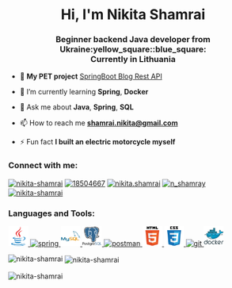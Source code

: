 <h1 align="center">Hi, I'm Nikita Shamrai</h1>
<h3 align="center">Beginner backend Java developer from Ukraine:yellow_square::blue_square:  <br> 
  Currently in Lithuania</h3>

- 🔭 **My PET project** [SpringBoot Blog Rest API](https://github.com/nikita-shamrai/blog.git)

- 🌱 I’m currently learning **Spring**, **Docker**

- 💬 Ask me about **Java**, **Spring**, **SQL**

- 📫 How to reach me **shamrai.nikita@gmail.com**

- ⚡ Fun fact **I built an electric motorcycle myself**

<h3 align="left">Connect with me:</h3>
<p align="left">
<a href="https://linkedin.com/in/nikita-shamrai" target="blank"><img align="center" src="https://raw.githubusercontent.com/rahuldkjain/github-profile-readme-generator/master/src/images/icons/Social/linked-in-alt.svg" alt="nikita-shamrai" height="30" width="40" /></a>
<a href="https://stackoverflow.com/users/18504667" target="blank"><img align="center" src="https://raw.githubusercontent.com/rahuldkjain/github-profile-readme-generator/master/src/images/icons/Social/stack-overflow.svg" alt="18504667" height="30" width="40" /></a>
<a href="https://fb.com/nikita.shamrai" target="blank"><img align="center" src="https://raw.githubusercontent.com/rahuldkjain/github-profile-readme-generator/master/src/images/icons/Social/facebook.svg" alt="nikita.shamrai" height="30" width="40" /></a>
<a href="https://instagram.com/n_shamray" target="blank"><img align="center" src="https://raw.githubusercontent.com/rahuldkjain/github-profile-readme-generator/master/src/images/icons/Social/instagram.svg" alt="n_shamray" height="30" width="40" /></a>
<a href="https://www.youtube.com/c/nikita-shamrai" target="blank"><img align="center" src="https://raw.githubusercontent.com/rahuldkjain/github-profile-readme-generator/master/src/images/icons/Social/youtube.svg" alt="nikita-shamrai" height="30" width="40" /></a>
</p>

<h3 align="left">Languages and Tools:</h3>
<p align="left">     <a href="https://www.java.com" target="_blank" rel="noreferrer"> <img src="https://raw.githubusercontent.com/devicons/devicon/master/icons/java/java-original.svg" alt="java" width="40" height="40"/> </a> <a href="https://spring.io/" target="_blank" rel="noreferrer"> <img src="https://www.vectorlogo.zone/logos/springio/springio-icon.svg" alt="spring" width="40" height="40"/> </a> <a href="https://www.mysql.com/" target="_blank" rel="noreferrer"> <img src="https://raw.githubusercontent.com/devicons/devicon/master/icons/mysql/mysql-original-wordmark.svg" alt="mysql" width="40" height="40"/> </a> <a href="https://www.postgresql.org" target="_blank" rel="noreferrer"> <img src="https://raw.githubusercontent.com/devicons/devicon/master/icons/postgresql/postgresql-original-wordmark.svg" alt="postgresql" width="40" height="40"/> </a> <a href="https://postman.com" target="_blank" rel="noreferrer"> <img src="https://www.vectorlogo.zone/logos/getpostman/getpostman-icon.svg" alt="postman" width="40" height="40"/> </a>  <a href="https://www.w3.org/html/" target="_blank" rel="noreferrer"> <img src="https://raw.githubusercontent.com/devicons/devicon/master/icons/html5/html5-original-wordmark.svg" alt="html5" width="40" height="40"/> </a> <a href="https://www.w3schools.com/css/" target="_blank" rel="noreferrer"> <img src="https://raw.githubusercontent.com/devicons/devicon/master/icons/css3/css3-original-wordmark.svg" alt="css3" width="40" height="40"/> </a> <a href="https://git-scm.com/" target="_blank" rel="noreferrer"> <img src="https://www.vectorlogo.zone/logos/git-scm/git-scm-icon.svg" alt="git" width="40" height="40"/> </a> <a href="https://www.docker.com/" target="_blank" rel="noreferrer"> <img src="https://raw.githubusercontent.com/devicons/devicon/master/icons/docker/docker-original-wordmark.svg" alt="docker" width="40" height="40"/> </a> </p>

<p><img align="left" src="https://github-readme-stats.vercel.app/api/top-langs?username=nikita-shamrai&show_icons=true&theme=dracula&bg_color=000000&locale=en&layout=compact" alt="nikita-shamrai" /></p>

<p>&nbsp;<img align="center" src="https://github-readme-stats.vercel.app/api?username=nikita-shamrai&show_icons=true&locale=en" alt="nikita-shamrai" /></p>

<p><img align="center" src="https://github-readme-streak-stats.herokuapp.com/?user=nikita-shamrai&" alt="nikita-shamrai" /></p>
